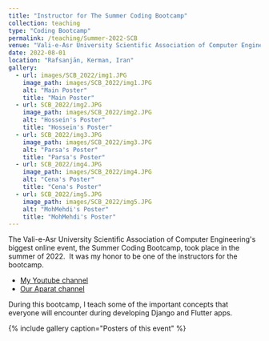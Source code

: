 ```yaml
---
title: "Instructor for The Summer Coding Bootcamp"
collection: teaching
type: "Coding Bootcamp"
permalink: /teaching/Summer-2022-SCB
venue: "Vali-e-Asr University Scientific Association of Computer Engineering"
date: 2022-08-01
location: "Rafsanjān, Kerman, Iran"
gallery:
  - url: images/SCB_2022/img1.JPG
    image_path: images/SCB_2022/img1.JPG
    alt: "Main Poster"
    title: "Main Poster"
  - url: SCB_2022/img2.JPG
    image_path: images/SCB_2022/img2.JPG
    alt: "Hossein's Poster"
    title: "Hossein's Poster"
  - url: SCB_2022/img3.JPG
    image_path: images/SCB_2022/img3.JPG
    alt: "Parsa's Poster"
    title: "Parsa's Poster"
  - url: SCB_2022/img4.JPG
    image_path: images/SCB_2022/img4.JPG
    alt: "Cena's Poster"
    title: "Cena's Poster"
  - url: SCB_2022/img5.JPG
    image_path: images/SCB_2022/img5.JPG
    alt: "MohMehdi's Poster"
    title: "MohMehdi's Poster"
---
```


The Vali-e-Asr University Scientific Association of Computer Engineering's biggest online event, the Summer Coding Bootcamp, took place in the summer of 2022. 
It was my honor to be one of the instructors for the bootcamp.
- [My Youtube channel](https://www.youtube.com/channel/UC8lkRTN9WFf4FrCTR04sXVA)
- [Our Aparat channel](https://www.aparat.com/computer_vru)

During this bootcamp, I teach some of the important concepts that everyone will encounter during developing Django and Flutter apps.


{% include gallery caption="Posters of this event" %}

